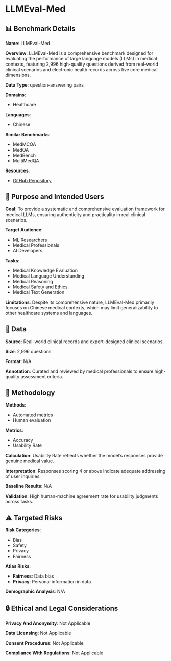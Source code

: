 # LLMEval-Med

## 📊 Benchmark Details

**Name**: LLMEval-Med

**Overview**: LLMEval-Med is a comprehensive benchmark designed for evaluating the performance of large language models (LLMs) in medical contexts, featuring 2,996 high-quality questions derived from real-world clinical scenarios and electronic health records across five core medical dimensions.

**Data Type**: question-answering pairs

**Domains**:
- Healthcare

**Languages**:
- Chinese

**Similar Benchmarks**:
- MedMCQA
- MedQA
- MedBench
- MultiMedQA

**Resources**:
- [GitHub Repository](https://github.com/llmeval/LLMEval-Med)

## 🎯 Purpose and Intended Users

**Goal**: To provide a systematic and comprehensive evaluation framework for medical LLMs, ensuring authenticity and practicality in real clinical scenarios.

**Target Audience**:
- ML Researchers
- Medical Professionals
- AI Developers

**Tasks**:
- Medical Knowledge Evaluation
- Medical Language Understanding
- Medical Reasoning
- Medical Safety and Ethics
- Medical Text Generation

**Limitations**: Despite its comprehensive nature, LLMEval-Med primarily focuses on Chinese medical contexts, which may limit generalizability to other healthcare systems and languages.

## 💾 Data

**Source**: Real-world clinical records and expert-designed clinical scenarios.

**Size**: 2,996 questions

**Format**: N/A

**Annotation**: Curated and reviewed by medical professionals to ensure high-quality assessment criteria.

## 🔬 Methodology

**Methods**:
- Automated metrics
- Human evaluation

**Metrics**:
- Accuracy
- Usability Rate

**Calculation**: Usability Rate reflects whether the model’s responses provide genuine medical value.

**Interpretation**: Responses scoring 4 or above indicate adequate addressing of user inquiries.

**Baseline Results**: N/A

**Validation**: High human-machine agreement rate for usability judgments across tasks.

## ⚠️ Targeted Risks

**Risk Categories**:
- Bias
- Safety
- Privacy
- Fairness

**Atlas Risks**:
- **Fairness**: Data bias
- **Privacy**: Personal information in data

**Demographic Analysis**: N/A

## 🔒 Ethical and Legal Considerations

**Privacy And Anonymity**: Not Applicable

**Data Licensing**: Not Applicable

**Consent Procedures**: Not Applicable

**Compliance With Regulations**: Not Applicable
